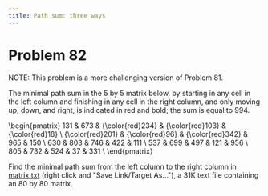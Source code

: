 ```yaml
---
title: Path sum: three ways
---
```

# Problem 82

NOTE: This problem is a more challenging version of Problem 81.

The minimal path sum in the 5 by 5 matrix below, by starting in any cell in the left column and finishing in any cell in the right column, and only moving up, down, and right, is indicated in red and bold; the sum is equal to 994.

\begin{pmatrix}
131 & 673 & {\color{red}234} & {\color{red}103} & {\color{red}18} \\
{\color{red}201} & {\color{red}96} & {\color{red}342} & 965 & 150 \\
630 & 803 & 746 & 422 & 111 \\
537 & 699 & 497 & 121 & 956 \\
805 & 732 & 524 & 37 & 331 \\
\end{pmatrix}

Find the minimal path sum from the left column to the right column in [matrix.txt](https://projecteuler.net/project/resources/p082_matrix.txt) (right click and "Save Link/Target As..."), a 31K text file containing an 80 by 80 matrix.
